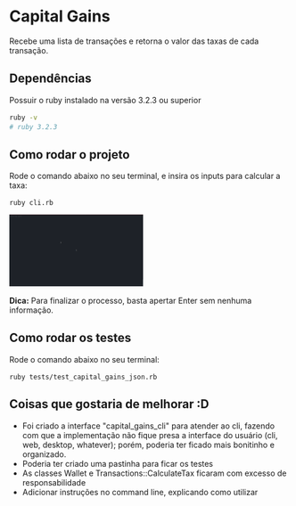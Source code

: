 # Capital Gains

Recebe uma lista de transações e retorna o valor das taxas de cada transação.

## Dependências

Possuir o ruby instalado na versão 3.2.3 ou superior

```bash
ruby -v 
# ruby 3.2.3
```

## Como rodar o projeto

Rode o comando abaixo no seu terminal, e insira os inputs para calcular a taxa:

```
ruby cli.rb
```

<img width="240" src="docs/cli.gif"/>

**Dica:** Para finalizar o processo, basta apertar Enter sem nenhuma informação.


## Como rodar os testes

Rode o comando abaixo no seu terminal:

```
ruby tests/test_capital_gains_json.rb
```

## Coisas que gostaria de melhorar :D

- Foi criado a interface "capital_gains_cli" para atender ao cli, fazendo com que a implementação não fique presa a interface do usuário (cli, web, desktop, whatever); porém, poderia ter ficado mais bonitinho e organizado.
- Poderia ter criado uma pastinha para ficar os testes
- As classes Wallet e Transactions::CalculateTax ficaram com excesso de responsabilidade
- Adicionar instruções no command line, explicando como utilizar